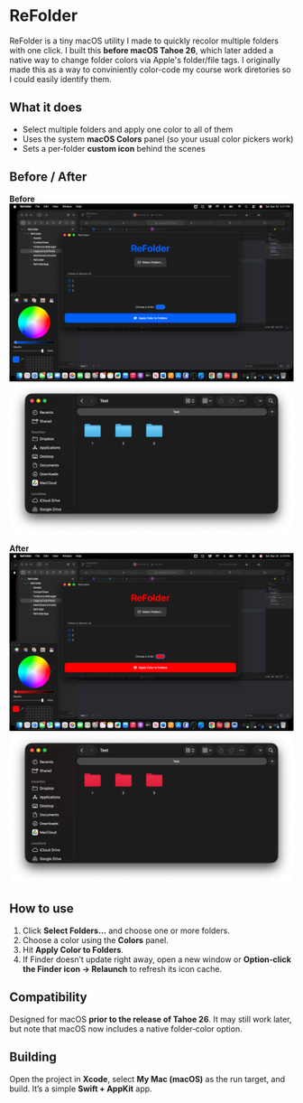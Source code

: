 # ReFolder

ReFolder is a tiny macOS utility I made to quickly recolor multiple folders with one click. I built this **before macOS Tahoe 26**, which later added a native way to change folder colors via Apple's folder/file tags. I originally made this as a way to conviniently color-code my course work diretories so I could easily identify them.

## What it does

- Select multiple folders and apply one color to all of them
- Uses the system **macOS Colors** panel (so your usual color pickers work)
- Sets a per‑folder **custom icon** behind the scenes

## Before / After

**Before**  
![Before](readme_assets/ui.png)
![](readme_assets/before.png)

**After**  
![After](readme_assets/ui-apply.png)
![](readme_assets/after.png)

## How to use

1. Click **Select Folders…** and choose one or more folders.
2. Choose a color using the **Colors** panel.
3. Hit **Apply Color to Folders**.
4. If Finder doesn’t update right away, open a new window or **Option‑click the Finder icon → Relaunch** to refresh its icon cache.

## Compatibility

Designed for macOS **prior to the release of Tahoe 26**. It may still work later, but note that macOS now includes a native folder‑color option.

## Building

Open the project in **Xcode**, select **My Mac (macOS)** as the run target, and build. It’s a simple **Swift + AppKit** app.
